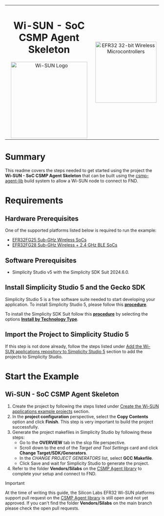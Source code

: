<table style="border: none; border-collapse: collapse;" align="center">
  <tr>
    <td align="center" valign="middle" style="border: none;">
      <h1>Wi-SUN - SoC CSMP Agent Skeleton</h1>
      <a href="https://www.silabs.com/wireless/wi-sun">
        <img src="https://silabs.scene7.com/is/image/siliconlabs/wi-sun-color?$TransparentPNG$"  title="Wi-SUN" alt="Wi-SUN Logo" width="250" />
      </a>
    </td>
    <td align="center" valign="middle" style="border: none;">
      <a href="https://www.silabs.com/wireless/wi-sun">
        <img src="http://pages.silabs.com/rs/634-SLU-379/images/WGX-transparent.png"  title="Silicon Labs Gecko and Wireless Gecko MCUs" alt="EFR32 32-bit Wireless Microcontrollers" width="200"/>
      </a>
    </td>
  </tr>
</table>


# Summary

This readme covers the steps needed to get started using the project the **Wi-SUN - SoC CSMP Agent Skeleton** that can be built using the [csmp-agent-lib](https://github.com/CiscoDevNet/csmp-agent-lib) build system to allow a Wi-SUN node to connect to FND.

# Requirements

## Hardware Prerequisites

One of the supported platforms listed below is required to run the example:

- [EFR32FG25 Sub-GHz Wireless SoCs](https://www.silabs.com/wireless/proprietary/efr32fg25-sub-ghz-wireless-socs)
- [EFR32FG28 Sub-GHz Wireless + 2.4 GHz BLE SoCs](https://www.silabs.com/wireless/proprietary/efr32fg28-sub-ghz-wireless-socs)

## Software Prerequisites

- Simplicity Studio v5 with the Simplicity SDK Suit 2024.6.0.

## Install Simplicity Studio 5 and the Gecko SDK

Simplicity Studio 5 is a free software suite needed to start developing your application. To install Simplicity Studio 5, please follow this [**procedure**](https://docs.silabs.com/simplicity-studio-5-users-guide/latest/ss-5-users-guide-getting-started/install-ss-5-and-software).

To install the Simplicity SDK Suit follow this [**procedure**](https://docs.silabs.com/simplicity-studio-5-users-guide/latest/ss-5-users-guide-getting-started/install-ss-5-and-software#install-software) by selecting the options [**Install by Technology Type**](https://docs.silabs.com/simplicity-studio-5-users-guide/latest/ss-5-users-guide-getting-started/install-ss-5-and-software#install-software-by-technology-type).

## Import the Project to Simplicity Studio 5

If this step is not done already, follow the steps listed under [Add the Wi-SUN applications repository to Simplicity Studio 5](../README.md#add-the-wi-sun-applications-repository-to-simplicity-studio-5) section to add the projects to Simplicity Studio.

# Start the Example

## Wi-SUN - SoC CSMP Agent Skeleton

1. Create the project by following the steps listed under [Create the Wi-SUN applications example projects](../README.md#create-the-wi-sun-applications-example-projects) section. 
2. In the **project configuration** perspective, select the **Copy Contents** option and click **Finish**. This step is very important to build the project successfully. 
3. Generate the project makefiles in Simplicity Studio by following these steps:
    * Go to the **OVERVIEW** tab in the slcp file perspective.
    * Scroll down to the end of the *Target and Tool Settings* card and click **Change Target/SDK/Generators**.
    * In the *CHANGE PROJECT GENERATORS* list, select **GCC Makefile**.
    * Click Save and wait for Simplicity Studio to generate the project.
4. Refer to the folder **Vendors/Silabs** on the [CSMP Agent library](https://github.com/CiscoDevNet/csmp-agent-lib) to complete your setup and connect to FND.


> [!IMPORTANT]  
>At the time of writing this guide, the Silicon Labs EFR32 Wi-SUN platforms support pull request on the [CSMP Agent library](https://github.com/CiscoDevNet/csmp-agent-lib) is still open and not yet approved. If you can't find the folder **Vendors/Silabs** on the main branch please check the open pull requests.

